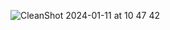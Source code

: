 ![CleanShot 2024-01-11 at 10 47 42](https://github.com/roger-tbg/remix-payload-test/assets/141795220/a199df5c-d741-4ca7-8916-b829de758998)
